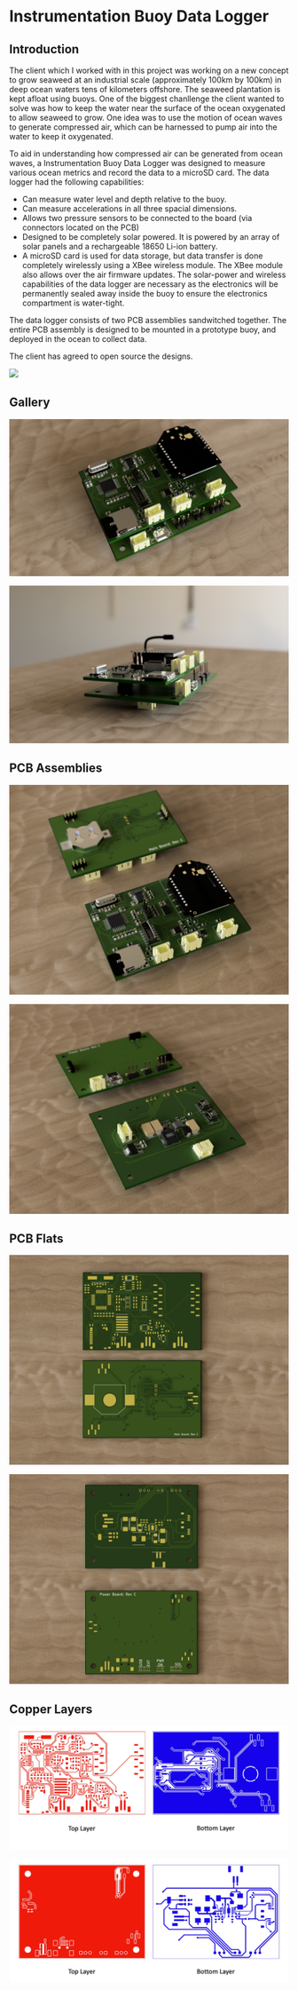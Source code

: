 # Instrumentation Buoy Data Logger

## Introduction

The client which I worked with in this project was working on a new concept to grow seaweed at an industrial scale (approximately 100km by 100km) in deep ocean waters tens of kilometers offshore. The seaweed plantation is kept afloat using buoys. One of the biggest chanllenge the client wanted to solve was how to keep the water near the surface of the ocean oxygenated to allow seaweed to grow. One idea was to use the motion of ocean waves to generate compressed air, which can be harnessed to pump air into the water to keep it oxygenated.

To aid in understanding how compressed air can be generated from ocean waves, a Instrumentation Buoy Data Logger was designed to measure various ocean metrics and record the data to a microSD card. The data logger had the following capabilities:
- Can measure water level and depth relative to the buoy.
- Can measure accelerations in all three spacial dimensions.
- Allows two pressure sensors to be connected to the board (via connectors located on the PCB)
- Designed to be completely solar powered. It is powered by an array of solar panels and a rechargeable 18650 Li-ion battery.
- A microSD card is used for data storage, but data transfer is done completely wirelessly using a XBee wireless module. The XBee module also allows over the air firmware updates. The solar-power and wireless capabilities of the data logger are necessary as the electronics will be permanently sealed away inside the buoy to ensure the electronics compartment is water-tight.

The data logger consists of two PCB assemblies sandwitched together. The entire PCB assembly is designed to be mounted in a prototype buoy, and deployed in the ocean to collect data.

The client has agreed to open source the designs.

<img src="https://www.nortekgroup.com/imager/assets/productImages/13037/Nortek_Buoy_sideview_ff6f26cc96eab361bae6881cf23e5aaa.jpg" width="300">


## Gallery

![Instrumentation Buoy combined assembled - PCBA, image 1.](media/instrumentation-buoy-asm-1.jpg)

![Instrumentation Buoy combined assembled - PCBA, image 2.](media/instrumentation-buoy-asm-2.jpg)

## PCB Assemblies
![Instrumentation Buoy Main Board PCBA front and back.](media/main-board-asm.jpg)

![Instrumentation Buoy Power Board PCBA front and back.](media/power-board-asm.jpg)

## PCB Flats

![Instrumentation Buoy Main Board bare PCB.](media/main-board-bare.jpg)

![Instrumentation Buoy Power Board bare PCB.](media/power-board-bare.jpg)

## Copper Layers

![Main Board - copper layers, top and bottom.](media/main-board-copper-layers.jpg)

![Power Board - copper layers, top and bottom.](media/power-board-copper-layers.jpg)
